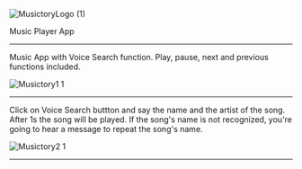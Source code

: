 
![MusictoryLogo (1)](https://user-images.githubusercontent.com/116014222/210826201-c9936445-26e9-492a-a38b-1d527acd632c.png ) 

Music Player App

______________________________________________________________________________________________
Music App with Voice Search function.
Play, pause, next and previous functions included. 

 ![Musictory1 1](https://user-images.githubusercontent.com/116014222/210826720-56296e3d-06f5-4dd2-9629-2d393e225a27.png)


_____________________________________________________________________________________________
Click on Voice Search buttton and say the name and the artist of the song. After 1s the song will be played.
If the song's name is not recognized, you're going to hear a message to repeat the song's name. 

![Musictory2 1](https://user-images.githubusercontent.com/116014222/210827314-0fbc41a8-51a8-4d35-bb18-81e28360ffc7.png)
______________________________________________________________________________________________
